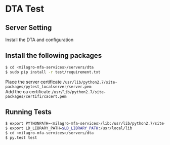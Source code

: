 # DTA Test

## Server Setting

Install the DTA and configuration

## Install the following packages

```bash
$ cd <milagro-mfa-services>/servers/dta
$ sudo pip install -r test/requirement.txt
```

Place the server certificate `/usr/lib/python2.7/site-packages/pytest_localserver/server.pem`</br>
Add the ca certificate `/usr/lib/python2.7/site-packages/certifi/cacert.pem`

## Running Tests

```bash
$ export PYTHONPATH=<milagro-mfa-services>/lib:/usr/lib/python2.7/site-packages
$ export LD_LIBRARY_PATH=$LD_LIBRARY_PATH:/usr/local/lib
$ cd <milagro-mfa-services>/servers/dta
$ py.test test
```

